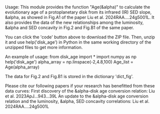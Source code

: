 Usage: This module provides the function "Age(&alpha)" to calculate the evolutionary age of a protoplanetary disk from its infrared (IR) SED slope, &alpha, as showed in Fig.A1 of the paper Liu et al. 2024RAA....24g5001L. It also provides the data of the new relationships among the luminosity, &alpha and SED concavity in Fig.2 and Fig.B1 of the same paper.

You can click the 'code' button above to download the ZIP file. Then, unzip it and use help('disk_age') in Python in the same working directory of the unzipped files to get more information.

An example of usage:
from disk_age import *
import numpy as np
help('disk_age')
alpha_array = np.linspace(-2,4.8,100)
Age_list = Age(alpha_array)

The data for Fig.2 and Fig.B1 is stored in the dictionary 'dict_fig'.

Please cite our following papers if your research has benefitted from these data curves: First discovery of the &alpha-disk age conversion relation: Liu et al. 2023ApJ...943...39L An update to the &alpha-disk age conversion relation and the luminosity, &alpha, SED concavity correlations: Liu et al. 2024RAA....24g5001L
